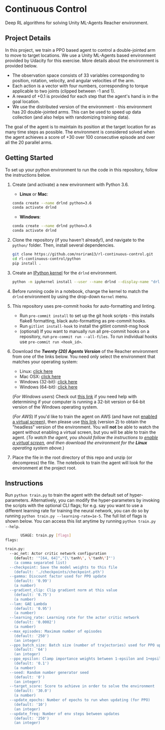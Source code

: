 # Continuous Control
Deep RL algorithms for solving Unity ML-Agents Reacher environment.

## Project Details
In this project, we train a PPO based agent to control a double-jointed arm to
move to target locations. We use a Unity ML-Agents based environment provided by
Udacity for this exercise. More details about the environment is provided below.

* The observation space consists of 33 variables corresponding to position,
  rotation, velocity, and angular velocities of the arm.
* Each action is a vector with four numbers, corresponding to torque applicable
  to two joints (clipped between -1 and 1).
* A reward of +0.1 is provided for each step that the agent's hand is in the goal
  location.
* We use the distributed version of the environment - this environment has 20
  double-jointed arms. This can be used to speed up data collection (and also helps
  with randomizing training data).

The goal of the agent is to maintain its position at the target location for as many
time steps as possible. The environment is considered solved when the agent achieves
a score of +30 over 100 consecutive episode and over all the 20 parallel arms.

## Getting Started

To set up your python environment to run the code in this repository, follow the instructions below.

1. Create (and activate) a new environment with Python 3.6.

	- __Linux__ or __Mac__:
	```bash
	conda create --name drlnd python=3.6
	conda activate drlnd
	```
	- __Windows__:
	```bash
	conda create --name drlnd python=3.6
	conda activate drlnd
	```

2. Clone the repository (if you haven't already!), and navigate to the `python/` folder.  Then, install several dependencies.
    ```bash
    git clone https://github.com/nsriram13/rl-continuous-control.git
    cd rl-continuous-control/python
    pip install .
    ```

3. Create an [IPython kernel](http://ipython.readthedocs.io/en/stable/install/kernel_install.html) for the `drlnd` environment.
    ```bash
    python -m ipykernel install --user --name drlnd --display-name "drlnd"
    ```

4. Before running code in a notebook, change the kernel to match the `drlnd` environment by using the drop-down `Kernel` menu.

5. This repository uses pre-commit hooks for auto-formatting and linting.
    * Run `pre-commit install` to set up the git hook scripts - this installs flake8 formatting, black
    auto-formatting as pre-commit hooks.
    * Run `gitlint install-hook` to install the gitlint commit-msg hook
    * (optional) If you want to manually run all pre-commit hooks on a repository,
    run `pre-commit run --all-files`. To run individual hooks use `pre-commit run <hook_id>`.

6. Download the **_Twenty (20) Agents Version_** of the Reacher environment from one of the links below.
You need only select the environment that matches your operating system:
    - Linux: [click here](https://s3-us-west-1.amazonaws.com/udacity-drlnd/P2/Reacher/Reacher_Linux.zip)
    - Mac OSX: [click here](https://s3-us-west-1.amazonaws.com/udacity-drlnd/P2/Reacher/Reacher.app.zip)
    - Windows (32-bit): [click here](https://s3-us-west-1.amazonaws.com/udacity-drlnd/P2/Reacher/Reacher_Windows_x86.zip)
    - Windows (64-bit): [click here](https://s3-us-west-1.amazonaws.com/udacity-drlnd/P2/Reacher/Reacher_Windows_x86_64.zip)

    (_For Windows users_) Check out [this link](https://support.microsoft.com/en-us/help/827218/how-to-determine-whether-a-computer-is-running-a-32-bit-version-or-64) if you need help with determining if your computer is running a 32-bit version or 64-bit version of the Windows operating system.

    (_For AWS_) If you'd like to train the agent on AWS (and have not [enabled a virtual screen](https://github.com/Unity-Technologies/ml-agents/blob/master/docs/Training-on-Amazon-Web-Service.md)), then please use [this link](https://s3-us-west-1.amazonaws.com/udacity-drlnd/P2/Reacher/Reacher_Linux_NoVis.zip) (version 2) to obtain the "headless" version of the environment.  You will **not** be able to watch the agent without enabling a virtual screen, but you will be able to train the agent.  (_To watch the agent, you should follow the instructions to [enable a virtual screen](https://github.com/Unity-Technologies/ml-agents/blob/master/docs/Training-on-Amazon-Web-Service.md), and then download the environment for the **Linux** operating system above._)

7. Place the file in the root directory of this repo and unzip (or decompress) the file. The notebook to train the
agent will look for the environment at the project root.

## Instructions

Run `python train.py` to train the agent with the default set of hyper-parameters.
Alternatively, you can modify the hyper-parameters by invoking the scripts with
the optional CLI flags; for e.g. say you want to use a different learning rate for
training the neural network, you can do so by running `python train.py --learning-rate=1e-5`.
The full list of flags is shown below. You can access this list anytime by
running `python train.py --help`.

```bash
       USAGE: train.py [flags]
flags:

train.py:
  --ac_net: Actor critic network configuration
    (default: '"[64, 64]","[\'tanh\', \'tanh\']"')
    (a comma separated list)
  --checkpoint: Save the model weights to this file
    (default: './checkpoints/checkpoint.pth')
  --gamma: Discount factor used for PPO update
    (default: '0.99')
    (a number)
  --gradient_clip: Clip gradient norm at this value
    (default: '0.75')
    (a number)
  --lam: GAE Lambda
    (default: '0.95')
    (a number)
  --learning_rate: Learning rate for the actor critic network
    (default: '0.0002')
    (a number)
  --max_episodes: Maximum number of episodes
    (default: '250')
    (an integer)
  --ppo_batch_size: Batch size (number of trajectories) used for PPO updates
    (default: '64')
    (an integer)
  --ppo_epsilon: Clamp importance weights between 1-epsilon and 1+epsilon
    (default: '0.1')
    (a number)
  --seed: Random number generator seed
    (default: '0')
    (an integer)
  --target_score: Score to achieve in order to solve the environment
    (default: '30.0')
    (a number)
  --update_epochs: Number of epochs to run when updating (for PPO)
    (default: '10')
    (an integer)
  --update_freq: Number of env steps between updates
    (default: '250')
    (an integer)
```

